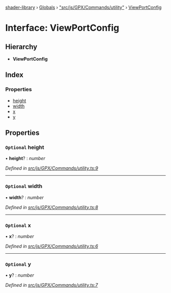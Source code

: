 [shader-library](../README.md) › [Globals](../globals.md) › ["src/js/GPX/Commands/utility"](../modules/_src_js_gpx_commands_utility_.md) › [ViewPortConfig](_src_js_gpx_commands_utility_.viewportconfig.md)

# Interface: ViewPortConfig

## Hierarchy

* **ViewPortConfig**

## Index

### Properties

* [height](_src_js_gpx_commands_utility_.viewportconfig.md#optional-height)
* [width](_src_js_gpx_commands_utility_.viewportconfig.md#optional-width)
* [x](_src_js_gpx_commands_utility_.viewportconfig.md#optional-x)
* [y](_src_js_gpx_commands_utility_.viewportconfig.md#optional-y)

## Properties

### `Optional` height

• **height**? : *number*

*Defined in [src/js/GPX/Commands/utility.ts:9](https://github.com/devjeetr/shader-lib-2/blob/83bd8e1/src/js/GPX/Commands/utility.ts#L9)*

___

### `Optional` width

• **width**? : *number*

*Defined in [src/js/GPX/Commands/utility.ts:8](https://github.com/devjeetr/shader-lib-2/blob/83bd8e1/src/js/GPX/Commands/utility.ts#L8)*

___

### `Optional` x

• **x**? : *number*

*Defined in [src/js/GPX/Commands/utility.ts:6](https://github.com/devjeetr/shader-lib-2/blob/83bd8e1/src/js/GPX/Commands/utility.ts#L6)*

___

### `Optional` y

• **y**? : *number*

*Defined in [src/js/GPX/Commands/utility.ts:7](https://github.com/devjeetr/shader-lib-2/blob/83bd8e1/src/js/GPX/Commands/utility.ts#L7)*
